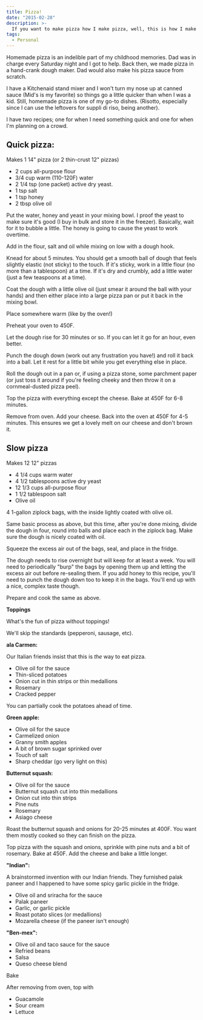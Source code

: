 ```yaml
---
title: Pizza!
date: "2015-02-28"
description: >-
  If you want to make pizza how I make pizza, well, this is how I make pizza
tags:
  - Personal
---
```


Homemade pizza is an indelible part of my childhood memories. Dad was in charge every Saturday night and I got to help. Back then, we made pizza in a hand-crank dough maker. Dad would also make his pizza sauce from scratch.

I have a Kitchenaid stand mixer and I won't turn my nose up at canned sauce (Mid's is my favorite) so things go a little quicker than when I was a kid. Still, homemade pizza is one of my go-to dishes. (Risotto, especially since I can use the leftovers for suppli di riso, being another).

I have two recipes; one for when I need something quick and one for when I'm planning on a crowd.

## Quick pizza:

Makes 1 14" pizza (or 2 thin-crust 12" pizzas)

* 2 cups all-purpose flour
* 3/4 cup warm (110-120F) water
* 2 1/4 tsp (one packet) active dry yeast.
* 1 tsp salt
* 1 tsp honey
* 2 tbsp olive oil

Put the water, honey and yeast in your mixing bowl. I proof the yeast to make sure it's good (I buy in bulk and store it in the freezer). Basically, wait for it to bubble a little. The honey is going to cause the yeast to work overtime.

Add in the flour, salt and oil while mixing on low with a dough hook. 

Knead for about 5 minutes. You should get a smooth ball of dough that feels slightly elastic (not sticky) to the touch. If it's sticky, work in a little flour (no more than a tablespoon) at a time. If it's dry and crumbly, add a little water (just a few teaspoons at a time).

Coat the dough with a little olive oil (just smear it around the ball with your hands) and then either place into a large pizza pan or put it back in the mixing bowl.

Place somewhere warm (like by the oven!)

Preheat your oven to 450F. 

Let the dough rise for 30 minutes or so. If you can let it go for an hour, even better.

Punch the dough down (work out any frustration you have!) and roll it back into a ball. Let it rest for a little bit while you get everything else in place.

Roll the dough out in a pan or, if using a pizza stone, some parchment paper (or just toss it around if you're feeling cheeky and then throw it on a cornmeal-dusted pizza peel).

Top the pizza with everything except the cheese. Bake at 450F for 6-8 minutes.

Remove from oven. Add your cheese. Back into the oven at 450F for 4-5 minutes. This ensures we get a lovely melt on our cheese and don't brown it.

## Slow pizza

Makes 12 12" pizzas

* 4 1/4 cups warm water
* 4 1/2 tablespoons active dry yeast
* 12 1/3 cups all-purpose flour
* 1 1/2 tablespoon salt
* Olive oil

4 1-gallon ziplock bags, with the inside lightly coated with olive oil. 

Same basic process as above, but this time, after you're done mixing, divide the dough in four, round into balls and place each in the ziplock bag. Make sure the dough is nicely coated with oil. 

Squeeze the excess air out of the bags, seal, and place in the fridge. 

The dough needs to rise overnight but will keep for at least a week. You will need to periodically "burp" the bags by opening them up and letting the excess air out before re-sealing them. If you add honey to this recipe, you'll need to punch the dough down too to keep it in the bags. You'll end up with a nice, complex taste though.

Prepare and cook the same as above.

**Toppings**

What's the fun of pizza without toppings!

We'll skip the standards (pepperoni, sausage, etc).

**ala Carmen:**

Our Italian friends insist that this is *the* way to eat pizza.

* Olive oil for the sauce  
* Thin-sliced potatoes
* Onion cut in thin strips or thin medallions
* Rosemary
* Cracked pepper  

You can partially cook the potatoes ahead of time.  

**Green apple:**

* Olive oil for the sauce
* Carmelized onion
* Granny smith apples
* A bit of brown sugar sprinked over
* Touch of salt
* Sharp cheddar (go very light on this)  

**Butternut squash:**

* Olive oil for the sauce
* Butternut squash cut into thin medallions
* Onion cut into thin strips
* Pine nuts
* Rosemary
* Asiago cheese  

Roast the butternut squash and onions for 20-25 minutes at 400F. You want them mostly cooked so they can finish on the pizza.

Top pizza with the squash and onions, sprinkle with pine nuts and a bit of rosemary. Bake at 450F. Add the cheese and bake a little longer.

**"Indian":**

A brainstormed invention with our Indian friends. They furnished palak paneer and I happened to have some spicy garlic pickle in the fridge.

* Olive oil and sriracha for the sauce
* Palak paneer
* Garlic, or garlic pickle
* Roast potato slices (or medallions)
* Mozarella cheese (if the paneer isn't enough)

**"Ben-mex":**

* Olive oil and taco sauce for the sauce
* Refried beans
* Salsa
* Queso cheese blend  

Bake 

After removing from oven, top with

* Guacamole
* Sour cream
* Lettuce
